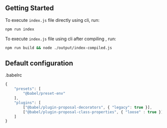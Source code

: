 ## Getting Started

To execute `index.js` file directly using cli, run:

```bash
npm run index
```

To execute `index.js` file using cli after compiling , run:

```bash
npm run build && node ./output/index-compiled.js
```

## Default configuration

.babelrc

```javascript
{
    "presets": [
        "@babel/preset-env"
    ],
    "plugins": [
        ["@babel/plugin-proposal-decorators", { "legacy": true }],
        ["@babel/plugin-proposal-class-properties", { "loose" : true }]
    ]
}
```
